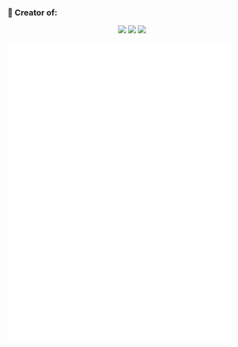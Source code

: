  ### 🌿 Creator of:

 <p align="center">
   <a href="https://ls-lrt.com/"> <img src="https://img.shields.io/badge/A%20blog%20site(Rust%20and%20Zola)%20-8A2BE2?"></a>
   <a href="https://sharang.s9lab.dev/>(https://github.com/samirparhi-dev/sharang)"> <img src="https://img.shields.io/badge/%20Shrang%20App%20(Julia%20and%20Dash.jl)%20-8A2BE2?"></a>
   <a href="https://capita7.com/"><img src="https://img.shields.io/badge/%20Capita7%20(Rust%20and%20leptos)%20-8A2BE2?"></a>
 </p>
<a href="https://github.com/samirparhi-dev">
  <img align="left" width="90%" src="./general.svg"/>
</a>
<!-- <a href="https://github.com/samirparhi-dev">
  <img align="left" width="50%" src="./achievements.svg"/>
</a> -->

